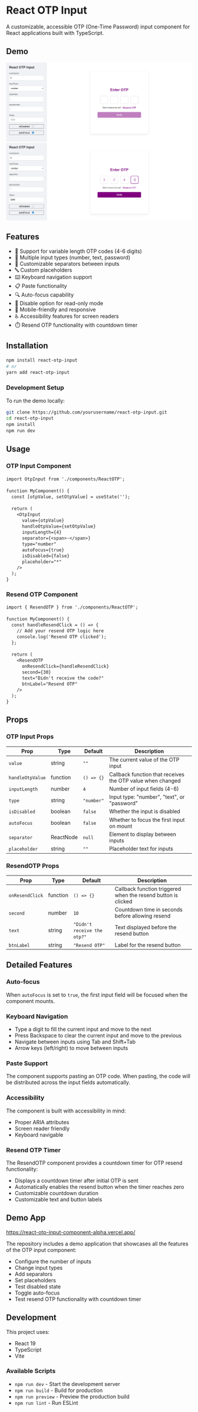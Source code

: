 # React OTP Input

A customizable, accessible OTP (One-Time Password) input component for React applications built with TypeScript.

## Demo

![OTP Input Normal State](<Screenshot (52).png>)
![OTP Input Filled State](<Screenshot (53).png>)

## Features

- 🔢 Support for variable length OTP codes (4-6 digits)
- 🔄 Multiple input types (number, text, password)
- 🎨 Customizable separators between inputs
- 🔤 Custom placeholders
- ⌨️ Keyboard navigation support
- 📋 Paste functionality
- 🔍 Auto-focus capability
- 🚫 Disable option for read-only mode
- 📱 Mobile-friendly and responsive
- ♿ Accessibility features for screen readers
- ⏱️ Resend OTP functionality with countdown timer

## Installation

```bash
npm install react-otp-input
# or
yarn add react-otp-input
```

### Development Setup

To run the demo locally:

```bash
git clone https://github.com/yourusername/react-otp-input.git
cd react-otp-input
npm install
npm run dev
```

## Usage

### OTP Input Component

```tsx
import OtpInput from './components/ReactOTP';

function MyComponent() {
  const [otpValue, setOtpValue] = useState('');

  return (
    <OtpInput
      value={otpValue}
      handleOtpValue={setOtpValue}
      inputLength={4}
      separator={<span>-</span>}
      type="number"
      autoFocus={true}
      isDisabled={false}
      placeholder="*"
    />
  );
}
```

### Resend OTP Component

```tsx
import { ResendOTP } from './components/ReactOTP';

function MyComponent() {
  const handleResendClick = () => {
    // Add your resend OTP logic here
    console.log('Resend OTP clicked');
  };

  return (
    <ResendOTP 
      onResendClick={handleResendClick}
      second={30}
      text="Didn't receive the code?"
      btnLabel="Resend OTP"
    />
  );
}
```

## Props

### OTP Input Props

| Prop | Type | Default | Description |
|------|------|---------|-------------|
| `value` | string | `""` | The current value of the OTP input |
| `handleOtpValue` | function | `() => {}` | Callback function that receives the OTP value when changed |
| `inputLength` | number | `4` | Number of input fields (4-6) |
| `type` | string | `"number"` | Input type: "number", "text", or "password" |
| `isDisabled` | boolean | `false` | Whether the input is disabled |
| `autoFocus` | boolean | `false` | Whether to focus the first input on mount |
| `separator` | ReactNode | `null` | Element to display between inputs |
| `placeholder` | string | `""` | Placeholder text for inputs |

### ResendOTP Props

| Prop | Type | Default | Description |
|------|------|---------|-------------|
| `onResendClick` | function | `() => {}` | Callback function triggered when the resend button is clicked |
| `second` | number | `10` | Countdown time in seconds before allowing resend |
| `text` | string | `"Didn't receive the otp?"` | Text displayed before the resend button |
| `btnLabel` | string | `"Resend OTP"` | Label for the resend button |

## Detailed Features

### Auto-focus

When `autoFocus` is set to `true`, the first input field will be focused when the component mounts.

### Keyboard Navigation

- Type a digit to fill the current input and move to the next
- Press Backspace to clear the current input and move to the previous
- Navigate between inputs using Tab and Shift+Tab
- Arrow keys (left/right) to move between inputs

### Paste Support

The component supports pasting an OTP code. When pasting, the code will be distributed across the input fields automatically.

### Accessibility

The component is built with accessibility in mind:
- Proper ARIA attributes
- Screen reader friendly
- Keyboard navigable

### Resend OTP Timer

The ResendOTP component provides a countdown timer for OTP resend functionality:
- Displays a countdown timer after initial OTP is sent
- Automatically enables the resend button when the timer reaches zero
- Customizable countdown duration
- Customizable text and button labels

## Demo App
https://react-otp-input-component-alpha.vercel.app/

The repository includes a demo application that showcases all the features of the OTP input component:

- Configure the number of inputs
- Change input types
- Add separators
- Set placeholders
- Test disabled state
- Toggle auto-focus
- Test resend OTP functionality with countdown timer

## Development

This project uses:

- React 19
- TypeScript
- Vite

### Available Scripts

- `npm run dev` - Start the development server
- `npm run build` - Build for production
- `npm run preview` - Preview the production build
- `npm run lint` - Run ESLint
